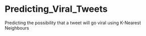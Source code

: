 # Predicting_Viral_Tweets
Predicting the possibility that a tweet will go viral using K-Nearest Neighbours 
